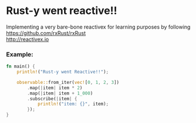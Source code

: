 # Rust-y went reactive!!
Implementing a very bare-bone reactivex for learning purposes by following https://github.com/rxRust/rxRust  
http://reactivex.io

### Example:
```rust
fn main() {
    println!("Rust-y went Reactive!!");

    observable::from_iter(vec![0, 1, 2, 3])
        .map(|item| item * 2)
        .map(|item| item + 1_000)
        .subscribe(|item| {
            println!("item: {}", item);
        });
}
```
